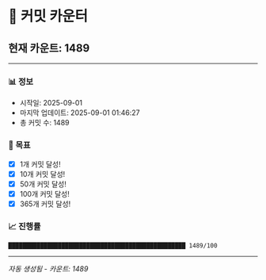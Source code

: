 # 🔢 커밋 카운터

## 현재 카운트: 1489

---

### 📊 정보
- 시작일: 2025-09-01
- 마지막 업데이트: 2025-09-01 01:46:27
- 총 커밋 수: 1489

### 🎯 목표
- [x] 1개 커밋 달성!
- [x] 10개 커밋 달성!
- [x] 50개 커밋 달성!
- [x] 100개 커밋 달성!
- [x] 365개 커밋 달성!

### 📈 진행률
```
██████████████████████████████████████████████████ 1489/100
```

---
*자동 생성됨 - 카운트: 1489*

